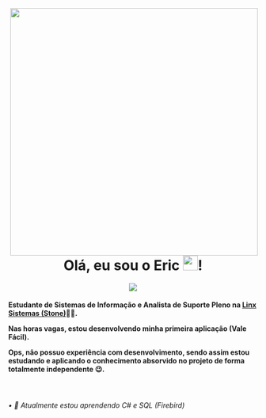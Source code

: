 <img align="right" height="500em" src="https://cdn.discordapp.com/attachments/996183945358102580/997000368221335602/eric.png"/>

<div align="center">
  <h1>Olá, eu sou o Eric <img src="https://raw.githubusercontent.com/kaueMarques/kaueMarques/master/hi.gif" height="30px">!</h1>
  <a href="https://www.linkedin.com/in/ericsilva-333"><img src="https://img.shields.io/badge/LinkedIn-0077B5?style=for-the-badge&logo=linkedin&logoColor=white"></a>
</div>

<div>
  <h4>
    <p>Estudante de Sistemas de Informação e Analista de Suporte Pleno na <a href="https://www.linkedin.com/company/linxretail">Linx Sistemas (Stone)</a>🧑‍💼.</p>
    <p>Nas horas vagas, estou desenvolvendo minha primeira aplicação (Vale Fácil).</p>
    <p>Ops, não possuo experiência com desenvolvimento, sendo assim estou estudando e aplicando o conhecimento absorvido no projeto de forma totalmente independente 😉.     </p>
  </h4>
</div>

<br>

<div>
  <h6>
    • 🌱 Atualmente estou aprendendo C# e SQL (Firebird)
  </h6>
</div>
